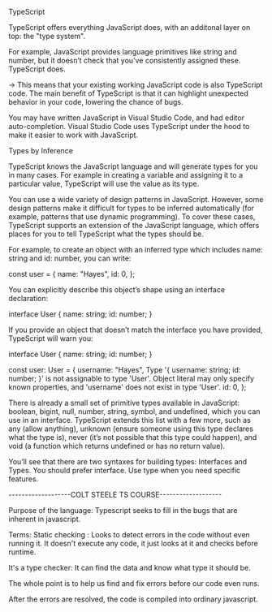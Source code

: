TypeScript

TypeScript offers everything JavaScript does, with an additonal layer on top: the "type system". 

For example, JavaScript provides language primitives like string and number, but it doesn’t check that you’ve consistently assigned these. TypeScript does.

-> This means that your existing working JavaScript code is also TypeScript code. The main benefit of TypeScript is that it can highlight unexpected behavior in your code, lowering the chance of bugs.

You may have written JavaScript in Visual Studio Code, and had editor auto-completion. Visual Studio Code uses TypeScript under the hood to make it easier to work with JavaScript.



Types by Inference

TypeScript knows the JavaScript language and will generate types for you in many cases. For example in creating a variable and assigning it to a particular value, TypeScript will use the value as its type.

You can use a wide variety of design patterns in JavaScript. However, some design patterns make it difficult for types to be inferred automatically (for example, patterns that use dynamic programming). To cover these cases, TypeScript supports an extension of the JavaScript language, which offers places for you to tell TypeScript what the types should be.

For example, to create an object with an inferred type which includes name: string and id: number, you can write:

const user = {
  name: "Hayes",
  id: 0,
};

You can explicitly describe this object’s shape using an interface declaration:

interface User {
  name: string;
  id: number;
}

If you provide an object that doesn’t match the interface you have provided, TypeScript will warn you:

interface User {
  name: string;
  id: number;
}
 
const user: User = {
  username: "Hayes",
Type '{ username: string; id: number; }' is not assignable to type 'User'.
  Object literal may only specify known properties, and 'username' does not exist in type 'User'.
  id: 0,
};

There is already a small set of primitive types available in JavaScript: boolean, bigint, null, number, string, symbol, and undefined, which you can use in an interface. TypeScript extends this list with a few more, such as any (allow anything), unknown (ensure someone using this type declares what the type is), never (it’s not possible that this type could happen), and void (a function which returns undefined or has no return value).

You’ll see that there are two syntaxes for building types: Interfaces and Types. You should prefer interface. Use type when you need specific features.




-------------------COLT STEELE TS COURSE-------------------

Purpose of the language: Typescript seeks to fill in the bugs that are inherent in javascript. 

Terms: 
Static checking : Looks to detect errors in the code without even running it. It doesn't execute any code, it just looks at it and checks before runtime. 

It's a type checker: It can find the data and know what type it should be. 

The whole point is to help us find and fix errors before our code even runs. 

After the errors are resolved, the code is compiled into ordinary javascript. 



